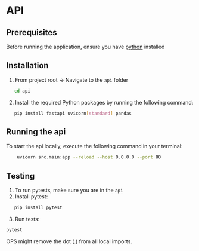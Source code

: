 # API

## Prerequisites

Before running the application, ensure you have [python](https://www.python.org/downloads/) installed

## Installation

1. From project root -> Navigate to the `api` folder

```bash
   cd api
```

2. Install the required Python packages by running the following command:

```bash
   pip install fastapi uvicorn[standard] pandas
```

## Running the api

To start the api locally, execute the following command in your terminal:

```bash
    uvicorn src.main:app --reload --host 0.0.0.0 --port 80
```

## Testing


1. To run pytests, make sure you are in the `api` 
2. Install pytest: 
```bash
   pip install pytest
```
3. Run tests: 
```bash
pytest
```
OPS might remove the dot (.) from all local imports.